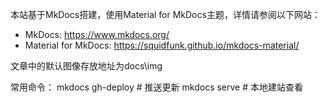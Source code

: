本站基于MkDocs搭建，使用Material for MkDocs主题，详情请参阅以下网站：
- MkDocs: https://www.mkdocs.org/
- Material for MkDocs: https://squidfunk.github.io/mkdocs-material/

文章中的默认图像存放地址为docs\img

常用命令：
mkdocs gh-deploy        # 推送更新
mkdocs serve            # 本地建站查看